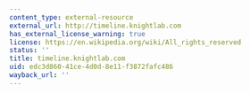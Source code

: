 ```yaml
---
content_type: external-resource
external_url: http://timeline.knightlab.com
has_external_license_warning: true
license: https://en.wikipedia.org/wiki/All_rights_reserved
status: ''
title: timeline.knightlab.com
uid: edc3d860-41ce-4d0d-8e11-f3872fafc486
wayback_url: ''
---
```

